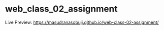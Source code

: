 # web_class_02_assignment


Live Preview: https://masudranasobujj.github.io/web-class-02-assignment/
